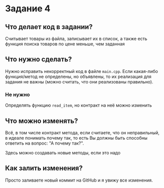 # Задание 4

## Что делает код в задании?
Считывает товары из файла, записывает их в список, а также есть функция поиска товаров по цене меньше, чем заданная


## Что нужно сделать?
Нужно исправить некорректный код в файле `main.cpp`. 
Если какая-либо функция/метод не определены, но объявлены, то их реализация для задания не важны
(можно считать, что они реализованы правильно).

### Не нужно
Определять функцию `read_item`, но контракт на неё можно изменить

## Что можно изменять?
Всё, в том числе контракт метода, если считаете, что он неправильный, в идеале понимать почему так, то есть
Вы должны быть способны ответить на вопрос: "А почему так?".

Здесь можно создавать новые методы, если это надо

## Как залить изменения?
Просто заливаете новый коммит на GitHub и я увижу все изменения. 

